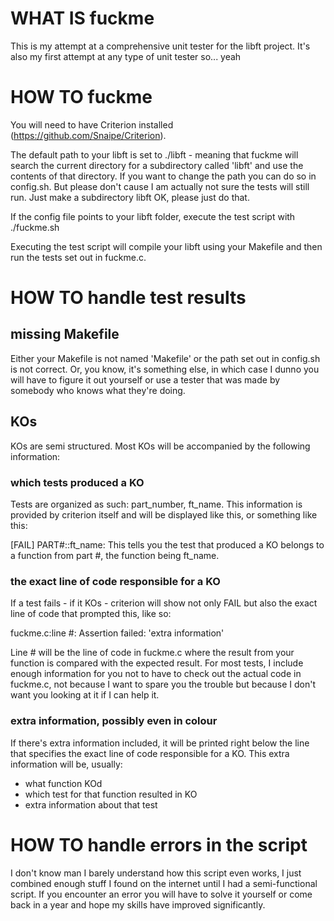 # WHAT IS fuckme
This is my attempt at a comprehensive unit tester for the libft project.
It's also my first attempt at any type of unit tester so... yeah


# HOW TO fuckme
You will need to have Criterion installed (https://github.com/Snaipe/Criterion).

The default path to your libft is set to ./libft - meaning that fuckme will search the current directory for a subdirectory called 'libft' and use the contents of that directory. If you want to change the path you can do so in config.sh. But please don't cause I am actually not sure the tests will still run. Just make a subdirectory libft OK, please just do that.

If the config file points to your libft folder, execute the test script with ./fuckme.sh

Executing the test script will compile your libft using your Makefile and then run the tests set out in fuckme.c. 


# HOW TO handle test results
## missing Makefile
Either your Makefile is not named 'Makefile' or the path set out in config.sh is not correct. Or, you know, it's something else, in which case I dunno you will have to figure it out yourself or use a tester that was made by somebody who knows what they're doing.

## KOs
KOs are semi structured. Most KOs will be accompanied by the following information: 

### which tests produced a KO
Tests are organized as such: part_number, ft_name. This information is provided by criterion itself and will be displayed like this, or something like this:

[FAIL]	PART#::ft_name:
This tells you the test that produced a KO belongs to a function from part #, the function being ft_name.

### the exact line of code responsible for a KO
If a test fails - if it KOs - criterion will show not only FAIL but also the exact line of code that prompted this, like so:

fuckme.c:line #: Assertion failed: 'extra information'

Line # will be the line of code in fuckme.c where the result from your function is compared with the expected result. For most tests, I include enough information for you not to have to check out the actual code in fuckme.c, not because I want to spare you the trouble but because I don't want you looking at it if I can help it.

### extra information, possibly even in **colour**
If there's extra information included, it will be printed right below the line that specifies the exact line of code responsible for a KO. This extra information will be, usually:
- what function KOd
- which test for that function resulted in KO
- extra information about that test


# HOW TO handle errors in the script
I don't know man I barely understand how this script even works, I just combined enough stuff I found on the internet until I had a semi-functional script. If you encounter an error you will have to solve it yourself or come back in a year and hope my skills have improved significantly.
